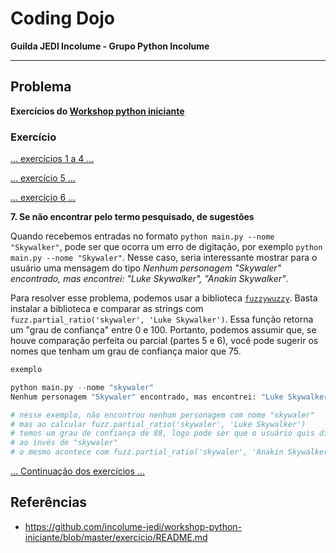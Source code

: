 # Coding Dojo

**Guilda JEDI Incolume - Grupo Python Incolume**

---

## Problema

**Exercícios do [Workshop python iniciante](https://github.com/incolume-jedi/workshop-python-iniciante/blob/master/exercicio/README.md)**

### Exercício

[...  exercícios 1 a 4 ...](/coding_dojo_jedi/20220721/README.md)

[...  exercício 5 ...](/coding_dojo_jedi/20220722/README.md)

[...  exercício 6 ...](/coding_dojo_jedi/20220723/README.md)

**7. Se não encontrar pelo termo pesquisado, de sugestões**

Quando recebemos entradas no formato `python main.py --nome "Skywalker"`, pode ser que
ocorra um erro de digitação, por exemplo `python main.py --nome "Skywaler"`.
Nesse caso, seria interessante mostrar para o usuário uma mensagem do tipo
_Nenhum personagem "Skywaler" encontrado, mas encontrei: "Luke Skywalker", "Anakin Skywalker"_.

Para resolver esse problema, podemos usar a biblioteca [`fuzzywuzzy`](https://github.com/seatgeek/fuzzywuzzy).
Basta instalar a biblioteca e comparar as strings com
`fuzz.partial_ratio('skywaler', 'Luke Skywalker')`.
Essa função retorna um "grau de confiança" entre 0 e 100.
Portanto, podemos assumir que, se houve comparação perfeita ou parcial (partes 5 e 6), você pode sugerir os nomes que tenham um grau de confiança maior que 75.

``` python
exemplo

python main.py --nome "skywaler"
Nenhum personagem "Skywaler" encontrado, mas encontrei: "Luke Skywalker", "Anakin Skywalker"

# nesse exemplo, não encontrou nenhum personagem com nome "skywaler"
# mas ao calcular fuzz.partial_ratio('skywaler', 'Luke Skywalker')
# temos um grau de confiança de 88, logo pode ser que o usuário quis dizer "Luke Skywalker"
# ao invés de "skywaler"
# o mesmo acontece com fuzz.partial_ratio('skywaler', 'Anakin Skywalker')
```

[... Continuação dos exercícios ...](/coding_dojo_jedi/20220727/README.md)

## Referências

- https://github.com/incolume-jedi/workshop-python-iniciante/blob/master/exercicio/README.md
